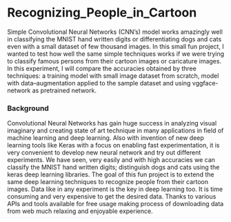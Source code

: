 # Recognizing_People_in_Cartoon

Simple Convolutional Neural Networks (CNN’s) model works amazingly well in classifying the MNIST hand written digits or differentiating dogs and cats even with a small dataset of few thousand images. In this small fun project, I wanted to test how well the same simple techniques works if we were trying to classify famous persons from their cartoon images or caricature images. In this experiment, I will compare the accuracies obtained by three techniques: a training model with small image dataset from scratch, model with data–augmentation applied to the sample dataset and using vggface-network as pretrained network.

### Background
Convolutional Neural Networks has gain huge success in analyzing visual imaginary and creating state of art technique in many applications in field of machine learning and deep learning. Also with invention of new deep learning tools like Keras with a focus on enabling fast experimentation, it is very convenient to develop new neural network and try out different experiments. We have seen, very easily and with high accuracies we can classify the MNIST hand written digits; distinguish dogs and cats using the keras deep learning libraries. The goal of this fun project is to extend the same deep learning techniques to recognize people from their cartoon images. Data like in any experiment is the key in deep learning too. It is time consuming and very expensive to get the desired data. Thanks to various APIs and tools available for free usage making process of downloading data from web much relaxing and enjoyable experience. 




